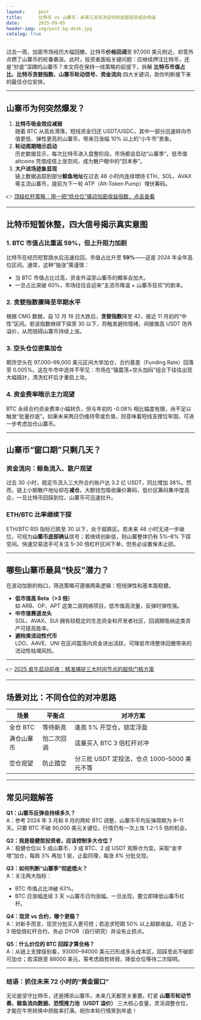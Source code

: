 ```yaml
---
layout:     post
title:      比特币 vs 山寨币：未来几天将决定你的加密投资组合命运
date:       2025-09-05
header-img: img/post-bg-desk.jpg
catalog: true
---
```


过去一周，加密市场经历大幅回撤，比特币**价格回调**至 97,000 美元附近，却意外点燃了山寨币的轮番暴涨。此时，投资者面临关键问题：应继续押注比特币，还是“抄底”深蹲的山寨币？本文将在保持一线策略的前提下，拆解 **比特币市值占比、比特币贪婪指数、山寨币轮动信号、资金流向** 四大关键词，助你判断接下来的最佳仓位安排。

---

## 山寨币为何突然爆发？

1. **比特币吸金效应减弱**  
   随着 BTC 从高处滑落，短线资金归还 USDT/USDC，其中一部分迅速转向市值更低、弹性更高的山寨币，带来日涨幅 10% 以上的“小牛市”景象。
2. **轮动周期暗示启动**  
   历史数据显示，每次比特币进入盘整阶段，市场都会启动“山寨季”。低市值 altcoins 凭借成倍上涨空间，成为散户眼中的“回本券”。
3. **大户进场迹象显现**  
   链上数据追踪到部分**鲸鱼地址**在过去 48 小时内连续增持 ETH、SOL、AVAX 等主流山寨币，提前为下一轮 ATP（Alt-Token Pump）埋伏筹码。

👉 [顶级杠杆策略：用一把“低仓位”撬动加密收益倍数，点击查看](https://okxdog.com/)

---

## 比特币短暂休整，四大信号揭示真实意图

### 1. BTC 市值占比重返 59%，但上升阻力加剧  
   比特币在经历短暂跳水后迅速拉回，市值占比升至 **59%**——这是 2024 年全年高位区间。通常，这种“独涨”需谨慎：  
   - 当 BTC 市值占比过高，资金外溢至山寨币的概率会加大。  
   - 一旦占比突破 60%，市场往往会迎来“主流币降温 + 山寨币狂欢”的剧本。

### 2. 贪婪指数骤降至早期水平  
   根据 CMG 数据，自 12 月 18 日大跌后，**贪婪指数**降至 42，接近 11 月初的“中性”区间。若该指数继续下探至 30 以下，将触发避险情绪，间接推高 USDT 场外溢价，从而阻碍山寨币持续上涨。

### 3. 空头仓位密集加仓  
   期货空头在 97,000–99,000 美元区间大举加仓，合约基差（Funding Rate）回落至 0.005%。这在牛市中途并不罕见：市场在“强震荡+空头加码”组合下往往出现大幅插针，清洗杠杆后才重启上攻。

### 4. 资金费率暗示主力观望  
   BTC 永续合约资金费率小幅转负，但与年初的 -0.08% 相比幅度有限，尚不足以触发“批量抄底”。如果未来两日仍维持零或负值，则意味着短线支撑位牢固，可进一步考虑加仓山寨币。

---

## 山寨币“窗口期”只剩几天？

### 资金流向：鲸鱼流入、散户观望
过去 30 小时，稳定币流入三大所合约账户达 3.2 亿 USDT，同比增加 38%。然而，链上小额散户地址却在**减仓**。大额钱包吸收廉价筹码，低价区筹码集中度高企，一旦比特币回踩到位，山寨币可迅速拉升。

### ETH/BTC 比率继续下探
ETH/BTC RSI 指标已跌至 30 以下，处于超跌区。若未来 48 小时无进一步破位，可视为**山寨币底部确认**信号；若继续创新低，则山寨整体仍有 5%–8% 下探空间。快速交易选手可关注 5–30 倍杠杆区间下单，但务必设置保本止损。

---

## 哪些山寨币最具“快反”潜力？

在波动加剧的档口，筛选策略可遵循两条逻辑：短线弹性和基本面稳健。

- **低市值高 Beta（>3 倍）**  
  如 ARB、OP、APT 这类二层网络项目，低市值高流量，反弹时弹性强。
- **中市值赛道龙头**  
  SOL、AVAX、SUI 拥有较稳定的生态资金和开发者社区，回调期吸纳这类资产可提高胜率。
- **避险类流动性代币**  
  LDO、AAVE、UNI 在区间震荡内资金进出活跃，可降低市场整体回撤带来的流动性枯竭风险。

---

👉 [2025 疯牛启动前夜：精准捕捉三大时间节点的超低门槛方案](https://okxdog.com/)

---

## 场景对比：不同仓位的对冲思路

| 场景 | 平衡点 | 对冲方案 |
|---|---|---|
| 全仓 BTC | 等待新高 | 逢高 5% 开空仓，锁定浮盈 |
| 满仓山寨币 | 怕二次回调 | 适量买入 BTC 3 倍杠杆对冲 |
| 空仓观望 | 防止踏空 | 分三批 USDT 定投法，仓点 1000–5000 美元不等 |

---

## 常见问题解答

**Q1：山寨币反弹会持续多久？**  
A：参考 2024 年 3 月和 8 月的两轮 BTC 调整，山寨币平均反弹周期为 8–11 天。只要 BTC 不破 90,000 美元关键位，行情仍有一次上攻 1.2–1.5 倍的机会。

**Q2：我是稳健型投资者，应该控制多大仓位？**  
A：稳健仓位以 5 成山寨币、3 成 BTC、2 成 USDT 观察仓为宜。采取“金字塔”加仓，每跌 3% 再加 1 层，止盈同理，每涨 8% 分批兑现。

**Q3：如何判断“山寨季”彻底熄火？**  
A：关注两大指标：  
   - BTC 市值占比冲破 63%。  
   - BTC 日涨幅连续 3 天 >山寨币日均涨幅。一旦出现，要立即降低山寨币杠杆。

**Q4：现货 vs 合约，哪个更稳？**  
A：对新手而言，现货分批买入更可控；若追求短期 50% 以上超额收益，可选 2–3 倍低倍杠杆合约，务必 DYOR（自行研究）并设有止损点。

**Q5：什么价位的 BTC 回踩才算合格？**  
A：从链上支撑级别看，93000–94000 美元已形成多头成本区，回踩至此不破即可加仓；若深跌至 88000 美元，需考虑趋势转弱，降低仓位等待二次探明。

---

### 结语：抓住未来 72 小时的“黄金窗口”  
无论是坚守比特币，还是搏杀山寨币，未来几天都至关重要。盯紧 **山寨币轮动节奏、鲸鱼流向数据、恐慌推力池（USDT 溢价）** 三大核心变量，灵活调整仓位，才能在牛熊转换中把胜率打满。祝你本轮行情笑到年底！
